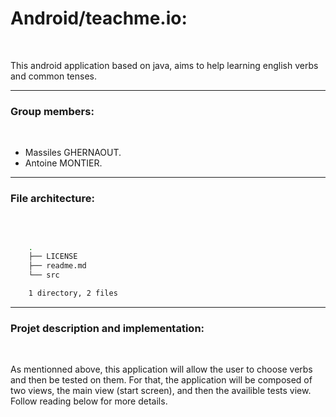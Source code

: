 # Android/teachme.io:
<br/>

This android application based on java, aims to help learning english verbs and common tenses.


---

### **Group members:**
<br/>

- Massiles GHERNAOUT.
- Antoine MONTIER.

--- 


### **File architecture:**
<br/>

```sh

    .
    ├── LICENSE
    ├── readme.md
    └── src

    1 directory, 2 files

```

---

### **Projet description and implementation:**

<br/>

As mentionned above, this application will allow the user to choose verbs and then be tested on them. For that, the application will be composed of two views, the main view (start screen), and then the availible tests view. Follow reading below for more details. 